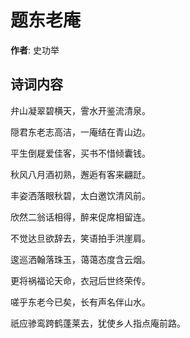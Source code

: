 # 题东老庵

**作者**: 史功举

## 诗词内容

弁山凝翠碧横天，霅水开鉴流清泉。

隠君东老志高洁，一庵结在青山边。

平生倒屣爱佳客，买书不惜倾囊钱。

秋风八月酒初熟，邂逅有客来翩跹。

丰姿洒落眼秋碧，太白邀饮清风前。

欣然二翁话相得，醉来促席相留连。

不觉达旦欲辞去，笑语拍手洪崖肩。

逡巡洒翰落珠玉，蔼蔼态度含云烟。

更将祸福论天命，衣冠后世终荣传。

嗟乎东老今已矣，长有声名伴山水。

祇应骖鸾跨鹤蓬莱去，犹使乡人指点庵前路。

